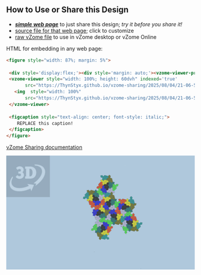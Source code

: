 
## How to Use or Share this Design

 - [***simple web page***](<https://ThynStyx.github.io/vzome-sharing/2025/08/04/21-06-52-8-supertile-supercluster-aligned-red-struts/>) to just share this design; *try it before you share it!*
 - [source file for that web page](<https://github.com/ThynStyx/vzome-sharing/edit/main/2025/08/04/21-06-52-8-supertile-supercluster-aligned-red-struts/index.md>); click to customize
 - [raw vZome file](<https://raw.githubusercontent.com/ThynStyx/vzome-sharing/main/2025/08/04/21-06-52-8-supertile-supercluster-aligned-red-struts/8-supertile-supercluster-aligned-red-struts.vZome>) to use in vZome desktop or vZome Online
 
 HTML for embedding in any web page:
 ```html
<figure style="width: 87%; margin: 5%">
  
  <div style='display:flex;'><div style='margin: auto;'><vzome-viewer-previous label='prev step'></vzome-viewer-previous><vzome-viewer-next label='next step'></vzome-viewer-next></div></div>
  <vzome-viewer style="width: 100%; height: 60dvh" indexed='true'
        src="https://ThynStyx.github.io/vzome-sharing/2025/08/04/21-06-52-8-supertile-supercluster-aligned-red-struts/8-supertile-supercluster-aligned-red-struts.vZome" >
    <img  style="width: 100%"
        src="https://ThynStyx.github.io/vzome-sharing/2025/08/04/21-06-52-8-supertile-supercluster-aligned-red-struts/8-supertile-supercluster-aligned-red-struts.png" >
  </vzome-viewer>

  <figcaption style="text-align: center; font-style: italic;">
     REPLACE this caption!
  </figcaption>
</figure>

 ```

[vZome Sharing documentation](https://vzome.github.io/vzome/sharing.html#how-it-works)

![Image](<8-supertile-supercluster-aligned-red-struts.png>)

